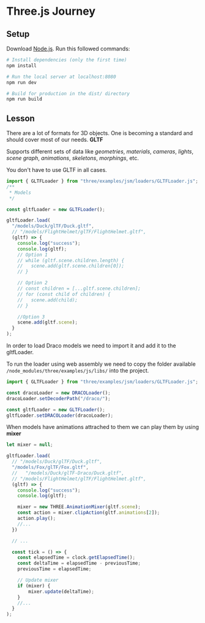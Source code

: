 # Three.js Journey

## Setup

Download [Node.js](https://nodejs.org/en/download/).
Run this followed commands:

```bash
# Install dependencies (only the first time)
npm install

# Run the local server at localhost:8080
npm run dev

# Build for production in the dist/ directory
npm run build
```

## Lesson

There are a lot of formats for 3D objects. One is becoming a standard and should cover most of our needs. **GLTF**

Supports different sets of data like _geometries_, _materials_, _cameras_, _lights_, _scene graph_, _animations_, _skeletons_, _morphings_, etc.

You don't have to use GLTF in all cases.

```javascript
import { GLTFLoader } from "three/examples/jsm/loaders/GLTFLoader.js";
/**
 * Models
 */

const gltfLoader = new GLTFLoader();

gltfLoader.load(
  "/models/Duck/glTF/Duck.gltf",
  // "/models/FlightHelmet/glTF/FlightHelmet.gltf",
  (gltf) => {
    console.log("success");
    console.log(gltf);
    // Option 1
    // while (gltf.scene.children.length) {
    //   scene.add(gltf.scene.children[0]);
    // }

    // Option 2
    // const children = [...gltf.scene.children];
    // for (const child of children) {
    //   scene.add(child);
    // }

    //Option 3
    scene.add(gltf.scene);
  }
);
```

In order to load Draco models we need to import it and add it to the gltfLoader.

To run the loader using web assembly we need to copy the folder available `/node_modules/three/examples/js/libs/` into the project.

```javascript
import { GLTFLoader } from "three/examples/jsm/loaders/GLTFLoader.js";

const dracoLoader = new DRACOLoader();
dracoLoader.setDecoderPath("/draco/");

const gltfLoader = new GLTFLoader();
gltfLoader.setDRACOLoader(dracoLoader);
```

When models have animations attrached to them we can play them by using **mixer**

```javascript
let mixer = null;

gltfLoader.load(
  // "/models/Duck/glTF/Duck.gltf",
  "/models/Fox/glTF/Fox.gltf",
  //   "/models/Duck/glTF-Draco/Duck.gltf",
  // "/models/FlightHelmet/glTF/FlightHelmet.gltf",
  (gltf) => {
    console.log("success");
    console.log(gltf);

    mixer = new THREE.AnimationMixer(gltf.scene);
    const action = mixer.clipAction(gltf.animations[2]);
    action.play();
    //...
  })

  // ...

  const tick = () => {
    const elapsedTime = clock.getElapsedTime();
    const deltaTime = elapsedTime - previousTime;
    previousTime = elapsedTime;

    // Update mixer
    if (mixer) {
        mixer.update(deltaTime);
    }
    //...
  }
);
```
